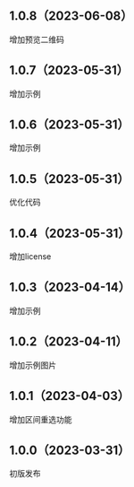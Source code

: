 ## 1.0.8（2023-06-08）
增加预览二维码
## 1.0.7（2023-05-31）
增加示例
## 1.0.6（2023-05-31）
增加示例
## 1.0.5（2023-05-31）
优化代码
## 1.0.4（2023-05-31）
增加license
## 1.0.3（2023-04-14）
增加示例
## 1.0.2（2023-04-11）
增加示例图片
## 1.0.1（2023-04-03）
增加区间重选功能
## 1.0.0（2023-03-31）
初版发布

